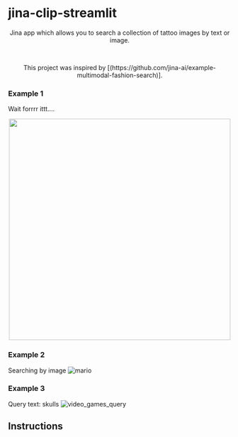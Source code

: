 # jina-clip-streamlit

<div>
    <p align="center">
        Jina app which allows you to search a collection of tattoo images by text or image.
    </p>
    <br>
    <p align="center">
        This project was inspired by [(https://github.com/jina-ai/example-multimodal-fashion-search)].
    </p>
</div>

### Example 1
Wait forrrr ittt....
<p align="center">
  <a href=docs/usage/workstitle.jpg>
    <img src="docs/usage/workstitle.jpg" width="500">
  </a>
</p>

### Example 2
Searching by image
![mario](docs/usage/usage_image_mario.jpg)

### Example 3
Query text: skulls
![video_games_query](docs/usage/usage_skulls.jpg)

## Instructions
